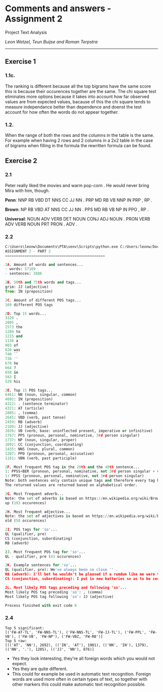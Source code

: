 # Comments and answers - Assignment 2

Project Text Analysis

*Leon Wetzel, Teun Buijse and Roman Terpstra*

---

## Exercise 1

### 1.1c.
The ranking is different because all the top bigrams have the same score this is because their occurences together are the same. The chi square test eliminates more options because it takes into account how far observed values are from expected values, bacause of this the chi square tends to measure independance better than dependence and doenst the test account for how often the words do not appear together.

### 1.2.
When the range of both the rows and the columns in the table is the same. For example when having  2 rows and 2 columns in a 2x2 table in the case of bigrams when filling in the formula the rewritten formula can be found.

## Exercise 2

### 2.1

Peter really liked the movies and warm pop-corn . He would never bring Mira with him, though.

**Penn**: NNP RB VBD DT NNS CC JJ NN . PRP MD RB VB NNP IN PRP , RP .

**Brown**: NP RB VBD AT NNS CC JJ NN . PPS MD RB VB NP IN PPO , RP .

**Universal**: NOUN ADV VERB DET NOUN CONJ ADJ NOUN . PRON VERB ADV VERB NOUN PRT PRON . ADV . 

### 2.2

```python
C:\Users\leonw\Documents\PTA\venv\Scripts\python.exe C:/Users/leonw/Documents/PTA/week2/exercise2.py
ASSIGNMENT 2 - PART 2
==============================================

2A. Amount of words and sentences...
- words: 57169
- sentences: 3886

2B. 50th and 75th words and tags...
grim: JJ (adjective)
from: IN (preposition)

2C. Amount of different POS tags...
169 different POS tags

2D. Top 15 words...
3326 .
2805 ,
2573 the
1284 to
1215 and
1136 a
903 of
820 was
740 ``
738 ''
670 he
664 ?
658 in
583 I
529 his

2E. Top 15 POS tags...
6461: NN (noun, singular, common)
4692: IN (preposition)
4322: . (sentence terminator)
4321: AT (article)
2805: , (comma)
2645: VBD (verb, past tense)
2459: RB (adverb)
2109: JJ (adjective)
2026: VB (verb, base: uninflected present, imperative or infinitive)
1767: PPS (pronoun, personal, nominative, 3rd person singular)
1737: NP (noun, singular, proper)
1692: CC (conjunction, coordinating)
1435: NNS (noun, plural, common)
1207: PPO (pronoun, personal, accusative)
1161: VBN (verb, past participle)

2F. Most frequent POS tag in the 20th and the 40th sentence...
1: PPSS+BER (pronoun, personal, nominative, not 3rd person singular + verb 'to be', present tense, 2nd person singular or all persons plural)
1: PPSS (pronoun, personal, nominative, not 3rd person singular)
Note: both sentences only contain unique tags and therefore every tag has a frequency of 1.
The returned values are returned based on alphabetical order.

2G. Most frequent adverb...
Note: the set of adverbs is based on https://en.wikipedia.org/wiki/Brown_Corpus
up (193 occurences)

2H. Most frequent adjective...
Note: the set of adjectives is based on https://en.wikipedia.org/wiki/Brown_Corpus
old (58 occurences)

2I. POS tags for 'so'...
QL (qualifier, pre)
CS (conjunction, subordinating)
RB (adverb)

2J. Most frequent POS tag for 'so'...
QL - qualifier, pre (43 occurences)

2K. Example sentences for 'so'...
QL (qualifier, pre): We've always been so close '' .
RB (adverb): I'll bet he wouldn't be pleased if a rumdum like me were to ask his daughter for a date -- I mean , after I'm out of the hospital , a month or so from now '' .
CS (conjunction, subordinating): I put in new batteries so as to be certain I'd have plenty of power and on my way out walked over to the regular parking stalls and stood looking at them thoughtfully .

2L. Most likely POS tags preceding and following 'so'...
Most likely POS tag preceding 'so': , (comma)
Most likely POS tag following 'so': JJ (adjective)

Process finished with exit code 0

```
### 2.4
```
Top 5 significant:
[('FW-AT-TL', 'FW-NNS-TL'), ('FW-NNS-TL', 'FW-JJ-TL'), ('FW-PPL', 'FW-VB'), ('FW-VB', 'FW-NP'), ('FW-VBZ, 'FW-RB')]
Top 5 raw:
[(('AT', 'NN'), 2692), (('IN', 'AT'), 1901), (('NN', 'IN'), 1379), (('NN', '.'), 1205), (('JJ', 'NN'), 876)]
```
- Yes they look interesting, they're all foreign words which you would not expect.
- Yes they are quite different.
- This could for example be used in automatic text recognition. Foreign words are used more often in certain types of text,
so together with other markers this could make automatic text recognition possible.